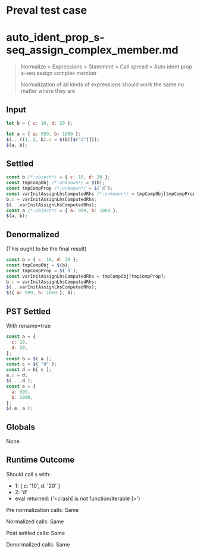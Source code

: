 # Preval test case

# auto_ident_prop_s-seq_assign_complex_member.md

> Normalize > Expressions > Statement > Call spread > Auto ident prop s-seq assign complex member
>
> Normalization of all kinds of expressions should work the same no matter where they are

## Input

`````js filename=intro
let b = { c: 10, d: 20 };

let a = { a: 999, b: 1000 };
$(...((1, 2, b).c = $(b)[$("d")]));
$(a, b);
`````


## Settled


`````js filename=intro
const b /*:object*/ = { c: 10, d: 20 };
const tmpCompObj /*:unknown*/ = $(b);
const tmpCompProp /*:unknown*/ = $(`d`);
const varInitAssignLhsComputedRhs /*:unknown*/ = tmpCompObj[tmpCompProp];
b.c = varInitAssignLhsComputedRhs;
$(...varInitAssignLhsComputedRhs);
const a /*:object*/ = { a: 999, b: 1000 };
$(a, b);
`````


## Denormalized
(This ought to be the final result)

`````js filename=intro
const b = { c: 10, d: 20 };
const tmpCompObj = $(b);
const tmpCompProp = $(`d`);
const varInitAssignLhsComputedRhs = tmpCompObj[tmpCompProp];
b.c = varInitAssignLhsComputedRhs;
$(...varInitAssignLhsComputedRhs);
$({ a: 999, b: 1000 }, b);
`````


## PST Settled
With rename=true

`````js filename=intro
const a = {
  c: 10,
  d: 20,
};
const b = $( a );
const c = $( "d" );
const d = b[ c ];
a.c = d;
$( ...d );
const e = {
  a: 999,
  b: 1000,
};
$( e, a );
`````


## Globals


None


## Runtime Outcome


Should call `$` with:
 - 1: { c: '10', d: '20' }
 - 2: 'd'
 - eval returned: ('<crash[ <ref> is not function/iterable ]>')

Pre normalization calls: Same

Normalized calls: Same

Post settled calls: Same

Denormalized calls: Same
